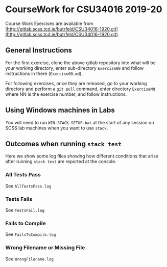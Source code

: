 # CourseWork for CSU34016 2019-20

Course Work Exercises are available from [http://gitlab.scss.tcd.ie/butrfeld/CSU34016-1920.git](http://gitlab.scss.tcd.ie/butrfeld/CSU34016-1920.git).

## General Instructions

For the first exercise, 
clone the above gitlab repository into what will be your working directory, enter sub-directory `Exercise00`
and follow instructions in there (`Exercise00.md`).

For following exercises, once they are released,
go to your working directory and perform a `git pull` command,
enter directory `ExerciseNN` where NN is the exercise number,
and follow instructions.

## Using Windows machines in Labs

You will need to run `WIN-STACK-SETUP.bat`
at the start of any session on SCSS lab machines
when you want to use `stack`.

## Outcomes when running `stack test`

Here we show some log files showing how different conditions
that arise after running `stack test` are reported at the console.

### All Tests Pass

See `AllTestsPass.log`

### Tests Fails

See `TestsFail.log`

### Fails to Compile

See `FailsToCompile.log`

### Wrong Filename or Missing File

See `WrongFilename.log`
